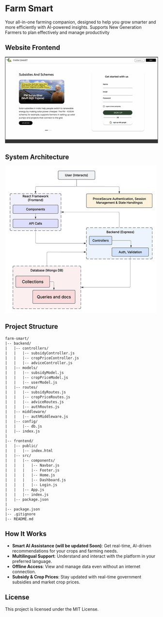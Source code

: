 # Farm Smart
Your all-in-one farming companion, designed to help you grow smarter and more efficiently with AI-powered insights. Supports New Generation Farmers to plan effectively and manage productivity

## Website Frontend
![farm smart](frontend/public/assets/frontend.png)

## System Architecture
<img src="frontend/public/assets/architecture.png" alt="architecture" width="500">


## Project Structure
```
farm-smart/
|-- backend/
|   |-- controllers/
|   |   |-- subsidyController.js
|   |   |-- cropPriceController.js
|   |   |-- adviceController.js
|   |-- models/
|   |   |-- subsidyModel.js
|   |   |-- cropPriceModel.js
|   |   |-- userModel.js
|   |-- routes/
|   |   |-- subsidyRoutes.js
|   |   |-- cropPriceRoutes.js
|   |   |-- adviceRoutes.js
|   |   |-- authRoutes.js
|   |-- middleware/
|   |   |-- authMiddleware.js
|   |-- config/
|   |   |-- db.js
|   |-- index.js
|
|-- frontend/
|   |-- public/
|   |   |-- index.html
|   |-- src/
|   |   |-- components/
|   |   |   |-- Navbar.js
|   |   |   |-- Footer.js
|   |   |   |-- Home.js
|   |   |   |-- Dashboard.js
|   |   |   |-- Login.js
|   |   |-- App.js
|   |   |-- index.js
|   |-- package.json
|
|-- package.json
|-- .gitignore
|-- README.md
```

## How It Works
- **Smart AI Assistance (will be updated Soon)**: Get real-time, AI-driven recommendations for your crops and farming needs.
- **Multilingual Support**: Understand and interact with the platform in your preferred language.
- **Offline Access**: View and manage data even without an internet connection.
- **Subsidy & Crop Prices**: Stay updated with real-time government subsidies and market crop prices.


## License
This project is licensed under the MIT License.



